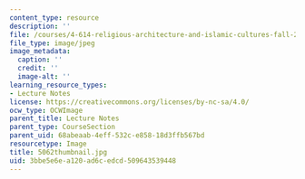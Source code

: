 ```yaml
---
content_type: resource
description: ''
file: /courses/4-614-religious-architecture-and-islamic-cultures-fall-2002/3bbe5e6ea120ad6cedcd509643539448_5062thumbnail.jpg
file_type: image/jpeg
image_metadata:
  caption: ''
  credit: ''
  image-alt: ''
learning_resource_types:
- Lecture Notes
license: https://creativecommons.org/licenses/by-nc-sa/4.0/
ocw_type: OCWImage
parent_title: Lecture Notes
parent_type: CourseSection
parent_uid: 68abeaab-4eff-532c-e858-18d3ffb567bd
resourcetype: Image
title: 5062thumbnail.jpg
uid: 3bbe5e6e-a120-ad6c-edcd-509643539448
---
```

